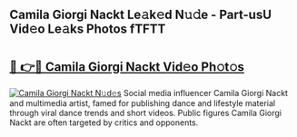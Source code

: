 ## Camila Giorgi Nackt Le𝚊k𝚎d N𝚞𝚍e - Part-usU Vid𝚎o Le𝚊ks Photos fTFTT

# <h2><a href="http://fb4xdce.evod.top/?m=Camila+Giorgi+Nackt">🔗 👉🔴 Camila Giorgi Nackt Vid𝚎o Ph𝚘t𝚘s</a></h2>

[![Camila Giorgi Nackt N𝚞d𝚎s](https://i.imgur.com/8V9OHl7.gif)](http://fb4xdce.evod.top/?m=Camila+Giorgi+Nackt)
Social media influencer Camila Giorgi Nackt and multimedia artist, famed for publishing dance and lifestyle material through viral dance trends and short videos. Public figures Camila Giorgi Nackt are often targeted by critics and opponents. 
